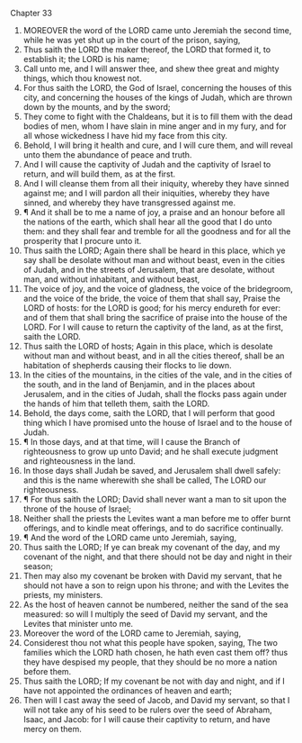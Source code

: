 

Chapter 33

1. MOREOVER the word of the LORD came unto Jeremiah the second time, while he was yet shut up in the court of the prison, saying,
2. Thus saith the LORD the maker thereof, the LORD that formed it, to establish it; the LORD is his name;
3. Call unto me, and I will answer thee, and shew thee great and mighty things, which thou knowest not.
4. For thus saith the LORD, the God of Israel, concerning the houses of this city, and concerning the houses of the kings of Judah, which are thrown down by the mounts, and by the sword;
5. They come to fight with the Chaldeans, but it is to fill them with the dead bodies of men, whom I have slain in mine anger and in my fury, and for all whose wickedness I have hid my face from this city.
6. Behold, I will bring it health and cure, and I will cure them, and will reveal unto them the abundance of peace and truth.
7. And I will cause the captivity of Judah and the captivity of Israel to return, and will build them, as at the first.
8. And I will cleanse them from all their iniquity, whereby they have sinned against me; and I will pardon all their iniquities, whereby they have sinned, and whereby they have transgressed against me.
9. ¶ And it shall be to me a name of joy, a praise and an honour before all the nations of the earth, which shall hear all the good that I do unto them: and they shall fear and tremble for all the goodness and for all the prosperity that I procure unto it.
10. Thus saith the LORD; Again there shall be heard in this place, which ye say shall be desolate without man and without beast, even in the cities of Judah, and in the streets of Jerusalem, that are desolate, without man, and without inhabitant, and without beast,
11. The voice of joy, and the voice of gladness, the voice of the bridegroom, and the voice of the bride, the voice of them that shall say, Praise the LORD of hosts: for the LORD is good; for his mercy endureth for ever: and of them that shall bring the sacrifice of praise into the house of the LORD.  For I will cause to return the captivity of the land, as at the first, saith the LORD.
12. Thus saith the LORD of hosts; Again in this place, which is desolate without man and without beast, and in all the cities thereof, shall be an habitation of shepherds causing their flocks to lie down.
13. In the cities of the mountains, in the cities of the vale, and in the cities of the south, and in the land of Benjamin, and in the places about Jerusalem, and in the cities of Judah, shall the flocks pass again under the hands of him that telleth them, saith the LORD.
14. Behold, the days come, saith the LORD, that I will perform that good thing which I have promised unto the house of Israel and to the house of Judah.
15. ¶ In those days, and at that time, will I cause the Branch of righteousness to grow up unto David; and he shall execute judgment and righteousness in the land.
16. In those days shall Judah be saved, and Jerusalem shall dwell safely: and this is the name wherewith she shall be called, The LORD our righteousness.
17. ¶ For thus saith the LORD; David shall never want a man to sit upon the throne of the house of Israel;
18. Neither shall the priests the Levites want a man before me to offer burnt offerings, and to kindle meat offerings, and to do sacrifice continually.
19. ¶ And the word of the LORD came unto Jeremiah, saying,
20. Thus saith the LORD; If ye can break my covenant of the day, and my covenant of the night, and that there should not be day and night in their season;
21. Then may also my covenant be broken with David my servant, that he should not have a son to reign upon his throne; and with the Levites the priests, my ministers.
22. As the host of heaven cannot be numbered, neither the sand of the sea measured: so will I multiply the seed of David my servant, and the Levites that minister unto me.
23. Moreover the word of the LORD came to Jeremiah, saying,
24. Considerest thou not what this people have spoken, saying, The two families which the LORD hath chosen, he hath even cast them off?  thus they have despised my people, that they should be no more a nation before them.
25. Thus saith the LORD; If my covenant be not with day and night, and if I have not appointed the ordinances of heaven and earth;
26. Then will I cast away the seed of Jacob, and David my servant, so that I will not take any of his seed to be rulers over the seed of Abraham, Isaac, and Jacob: for I will cause their captivity to return, and have mercy on them.
